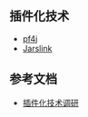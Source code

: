 ## 插件化技术
* [pf4j](https://pf4j.org/)
* [Jarslink](https://github.com/sofastack/sofa-jarslink)


## 参考文档
* [插件化技术调研](https://www.jianshu.com/p/795576b1d4f6)
